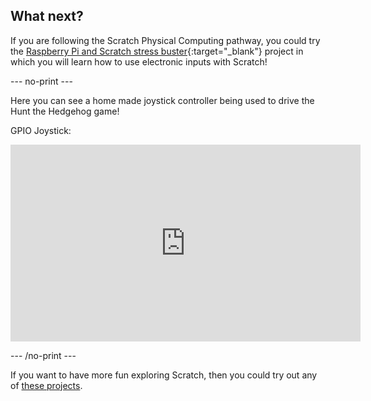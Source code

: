 ## What next?

If you are following the Scratch Physical Computing pathway, you could try the [Raspberry Pi and Scratch stress buster](https://projects.raspberrypi.org/en/projects/rpi-stress-buster-with-scratch){:target="_blank"} project in which you will learn how to use electronic inputs with Scratch!

--- no-print ---

Here you can see a home made joystick controller being used to drive the Hunt the Hedgehog game!

GPIO Joystick:
<iframe width="560" height="315" src="https://www.youtube.com/embed/T2YK9HcmJ_U" title="YouTube video player" frameborder="0" allow="accelerometer; autoplay; clipboard-write; encrypted-media; gyroscope; picture-in-picture" allowfullscreen></iframe>

--- /no-print ---

If you want to have more fun exploring Scratch, then you could try out any of [these projects](https://projects.raspberrypi.org/en/projects?software%5B%5D=scratch&curriculum%5B%5D=%201).
